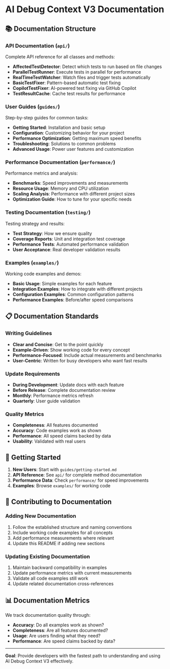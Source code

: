 # AI Debug Context V3 Documentation

## 📚 **Documentation Structure**

### **API Documentation** (`api/`)
Complete API reference for all classes and methods:
- **AffectedTestDetector**: Detect which tests to run based on file changes
- **ParallelTestRunner**: Execute tests in parallel for performance
- **RealTimeTestWatcher**: Watch files and trigger tests automatically
- **BasicTestFixer**: Pattern-based automatic test fixing
- **CopilotTestFixer**: AI-powered test fixing via GitHub Copilot
- **TestResultCache**: Cache test results for performance

### **User Guides** (`guides/`)
Step-by-step guides for common tasks:
- **Getting Started**: Installation and basic setup
- **Configuration**: Customizing behavior for your project
- **Performance Optimization**: Getting maximum speed benefits
- **Troubleshooting**: Solutions to common problems
- **Advanced Usage**: Power user features and customization

### **Performance Documentation** (`performance/`)
Performance metrics and analysis:
- **Benchmarks**: Speed improvements and measurements
- **Resource Usage**: Memory and CPU utilization
- **Scaling Analysis**: Performance with different project sizes
- **Optimization Guide**: How to tune for your specific needs

### **Testing Documentation** (`testing/`)
Testing strategy and results:
- **Test Strategy**: How we ensure quality
- **Coverage Reports**: Unit and integration test coverage
- **Performance Tests**: Automated performance validation
- **User Acceptance**: Real developer validation results

### **Examples** (`examples/`)
Working code examples and demos:
- **Basic Usage**: Simple examples for each feature
- **Integration Examples**: How to integrate with different projects
- **Configuration Examples**: Common configuration patterns
- **Performance Examples**: Before/after speed comparisons

## 📋 **Documentation Standards**

### **Writing Guidelines**
- **Clear and Concise**: Get to the point quickly
- **Example-Driven**: Show working code for every concept
- **Performance-Focused**: Include actual measurements and benchmarks
- **User-Centric**: Written for busy developers who want fast results

### **Update Requirements**
- **During Development**: Update docs with each feature
- **Before Release**: Complete documentation review
- **Monthly**: Performance metrics refresh
- **Quarterly**: User guide validation

### **Quality Metrics**
- **Completeness**: All features documented
- **Accuracy**: Code examples work as shown
- **Performance**: All speed claims backed by data
- **Usability**: Validated with real users

## 🎯 **Getting Started**

1. **New Users**: Start with `guides/getting-started.md`
2. **API Reference**: See `api/` for complete method documentation
3. **Performance Data**: Check `performance/` for speed improvements
4. **Examples**: Browse `examples/` for working code

## 🔄 **Contributing to Documentation**

### **Adding New Documentation**
1. Follow the established structure and naming conventions
2. Include working code examples for all concepts
3. Add performance measurements where relevant
4. Update this README if adding new sections

### **Updating Existing Documentation**
1. Maintain backward compatibility in examples
2. Update performance metrics with current measurements
3. Validate all code examples still work
4. Update related documentation cross-references

## 📊 **Documentation Metrics**

We track documentation quality through:
- **Accuracy**: Do all examples work as shown?
- **Completeness**: Are all features documented?
- **Usage**: Are users finding what they need?
- **Performance**: Are speed claims backed by data?

---

**Goal**: Provide developers with the fastest path to understanding and using AI Debug Context V3 effectively.